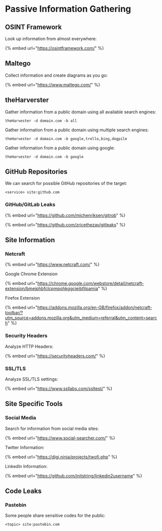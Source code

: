 # Passive Information Gathering

## OSINT Framework

Look up information from almost everywhere:

{% embed url="https://osintframework.com/" %}

## Maltego

Collect information and create diagrams as you go:

{% embed url="https://www.maltego.com/" %}

## theHarverster

Gather information from a public domain using all available search engines:

```
theHarvester -d domain.com -b all
```

Gather information from a public domain using multiple search engines:

```
theHarvester -d domain.com -b google,trello,bing,dogpile
```

Gather information from a public domain using google:

```
theHarvester -d domain.com -b google
```

## GitHub Repositories

We can search for possible GitHub repositories of the target:

```
<service> site:github.com
```

### GitHub/GitLab Leaks

{% embed url="https://github.com/michenriksen/gitrob" %}

{% embed url="https://github.com/zricethezav/gitleaks" %}

## Site Information

### Netcraft

{% embed url="https://www.netcraft.com/" %}

Google Chrome Extension

{% embed url="https://chrome.google.com/webstore/detail/netcraft-extension/bmejphbfclcpmpohkggcjeibfilpamia" %}

Firefox Extension

{% embed url="https://addons.mozilla.org/en-GB/firefox/addon/netcraft-toolbar/?utm_source=addons.mozilla.org&utm_medium=referral&utm_content=search" %}

### Security Headers

Analyze HTTP Headers:

{% embed url="https://securityheaders.com/" %}

### SSL/TLS

Analyze SSL/TLS settings:

{% embed url="https://www.ssllabs.com/ssltest/" %}







## Site Specific Tools

### Social Media

Search for information from social media sites:

{% embed url="https://www.social-searcher.com/" %}

Twitter Information:

{% embed url="https://digi.ninja/projects/twofi.php" %}

LinkedIn Information:

{% embed url="https://github.com/initstring/linkedin2username" %}

## Code Leaks

### Pastebin

Some people share sensitive codes for the public:

```
<topic> site:pastebin.com
```
